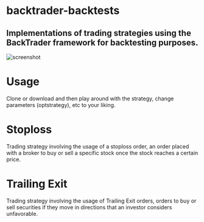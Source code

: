 # backtrader-backtests
## Implementations of trading strategies using the BackTrader framework for backtesting purposes.

![screenshot](https://i.imgur.com/JlXJrJT.png)

# Usage
Clone or download and then play around with the strategy, change parameters (optstrategy), etc to your liking.

# Stoploss
Trading strategy involving the usage of a stoploss order, an order placed with a broker to buy or sell a specific stock once the stock reaches a certain price.

# Trailing Exit
Trading strategy involving the usage of Trailing Exit orders, orders to buy or sell securities if they move in directions that an investor considers unfavorable.
